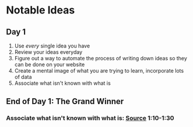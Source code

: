<html>
<head>
    <link href = "style.css" type="text/css" rel="stylesheet" />
  
</head>

<body>
<h1 class="rule">Notable Ideas</h1>
<h2>Day 1</h2>
<section><ol>
    <li>Use <em>every</em> single idea you have</li>
    <li>Review your ideas everyday</li>
    <li>Figure out a way to automate the process of writing down ideas so they can be done on your website</li>
    <li>Create a mental image of what you are trying to learn, incorporate lots of data</li>
    <div><li>Associate what isn't known with what is</li></div>
</ol></section>
<h2>End of Day 1: The Grand Winner </h2>
<h3>Associate what isn't known with what is: <a href ="https://youtu.be/HyC8RBN9HGs?si=N0P0omjHzsMnphyE"target="_blank">Source</a> 1:10-1:30</h3>





</body>
</html>
